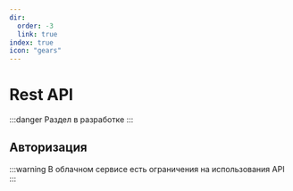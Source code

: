 ```yaml
---
dir:
  order: -3
  link: true
index: true
icon: "gears"
---
```


# Rest API
:::danger
Раздел в разработке
:::

## Авторизация

:::warning
В облачном сервисе есть ограничения на использования API
:::